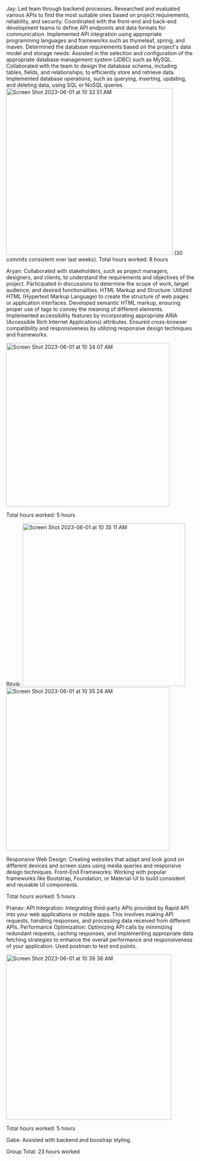 Jay: Led team through backend processes. Researched and evaluated various APIs to find the most suitable ones based on project requirements, reliability, and security. Coordinated with the front-end and back-end development teams to define API endpoints and data formats for communication. Implemented API integration using appropriate programming languages and frameworks such as thymeleaf, spring, and maven. Determined the database requirements based on the project's data model and storage needs. Assisted in the selection and configuration of the appropriate database management system (JDBC) such as MySQL. Collaborated with the team to design the database schema, including tables, fields, and relationships, to efficiently store and retrieve data. Implemented database operations, such as querying, inserting, updating, and deleting data, using SQL or NoSQL queries. 
<img width="446" alt="Screen Shot 2023-06-01 at 10 32 51 AM" src="https://github.com/JayManjrekar/stockproject/assets/89176673/97c2082b-ec53-4742-9a0e-c6fe5e8122cd">
(30 commits consistent over last weeks).
Total hours worked: 8 hours

Aryan: Collaborated with stakeholders, such as project managers, designers, and clients, to understand the requirements and objectives of the project. Participated in discussions to determine the scope of work, target audience, and desired functionalities. HTML Markup and Structure: Utilized HTML (Hypertext Markup Language) to create the structure of web pages or application interfaces. Developed semantic HTML markup, ensuring proper use of tags to convey the meaning of different elements. Implemented accessibility features by incorporating appropriate ARIA (Accessible Rich Internet Applications) attributes. Ensured cross-browser compatibility and responsiveness by utilizing responsive design techniques and frameworks.

<img width="437" alt="Screen Shot 2023-06-01 at 10 34 07 AM" src="https://github.com/JayManjrekar/stockproject/assets/89176673/797941f1-7185-4d4b-8905-f51f03fd6507">

Total hours worked: 5 hours


Ritvik: 
<img width="435" alt="Screen Shot 2023-06-01 at 10 35 11 AM" src="https://github.com/JayManjrekar/stockproject/assets/89176673/d3991286-a40c-4c4e-909c-9e083ab96db7">
<img width="437" alt="Screen Shot 2023-06-01 at 10 35 24 AM" src="https://github.com/JayManjrekar/stockproject/assets/89176673/cb8ce0d6-8a7b-41d9-9536-f27163f3914c">

Responsive Web Design: Creating websites that adapt and look good on different devices and screen sizes using media queries and responsive design techniques. Front-End Frameworks: Working with popular frameworks like Bootstrap, Foundation, or Material-UI to build consistent and reusable UI components.

Total hours worked: 5 hours

Pranav: API Integration: Integrating third-party APIs provided by Rapid API into your web applications or mobile apps. This involves making API requests, handling responses, and processing data received from different APIs. Performance Optimization: Optimizing API calls by minimizing redundant requests, caching responses, and implementing appropriate data fetching strategies to enhance the overall performance and responsiveness of your application. Used postman to test end points.

<img width="442" alt="Screen Shot 2023-06-01 at 10 39 36 AM" src="https://github.com/JayManjrekar/stockproject/assets/89176673/24864f8b-639e-47d9-899f-138b12bc4906">

Total hours worked: 5 hours

Gabe: Assisted with backend and boostrap styling. 





Group Total: 23 hours worked 

